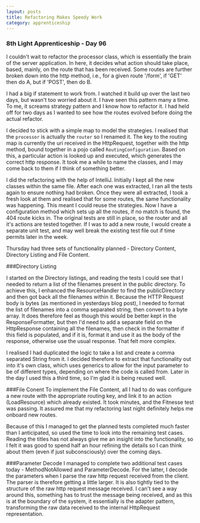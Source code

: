 ```yaml
---
layout: posts
title: Refactoring Makes Speedy Work
category: apprenticeship
---
```

### 8th Light Apprenticeship - Day 96

I couldn't wait to refactor the processor class, which is essentially the brain of the server application. In here, it decides what action should take place, based, mainly, on the route that has been received. Some routes are further broken down into the http method, i.e., for a given route '/form', if 'GET' then do A, but if 'POST', then do B.

<!--break--> 

I had a big if statement to work from. I watched it build up over the last two days, but wasn't too worried about it. I have seen this pattern many a time. To me, it screams strategy pattern and I know how to refactor it. I had held off for two days as I wanted to see how the routes evolved before doing the actual refactor.

I decided to stick with a simple map to model the strategies. I realised that the `processor` is actually the `router` so I renamed it. The key to the routing map is currently the uri received in the HttpRequest, together with the http method, bound together in a pojo called `RoutingConfiguration`. Based on this, a particular action is looked up and executed, which generates the correct http response. It took me a while to name the classes, and I may come back to them if I think of something better.

I did the refactoring with the help of IntelliJ. Initially I kept all the new classes within the same file. After each one was extracted, I ran all the tests again to ensure nothing had broken. Once they were all extracted, I took a fresh look at them and realised that for some routes, the same functionality was happening. This meant I could reuse the strategies. Now I have a configuration method which sets up all the routes, if no match is found, the 404 route kicks in. The original tests are still in place, so the router and all it's actions are tested together. If I was to add a new route, I would create a separate unit test, and may well break the existing test file out if time permits later in the week. 

Thursday had three sets of functionality planned - Directory Content, Directory Listing and File Content. 

###Directory Listing

I started on the Directory listings, and reading the tests I could see that I needed to return a list of the filenames present in the public directory. To achieve this, I enhanced the ResourceHandler to find the publicDirectory and then got back all the filenames within it. Because the HTTP Request body is bytes (as mentioned in yesterdays blog post), I needed to format the list of filenames into a comma separated string, then convert to a byte array. It does therefore feel as though this would be better kept in the ResponseFormatter, but then I'd need to add a separate field on the HttpResponse containing all the filenames, then check in the formatter if this field is populated, and if it is, format it and use it as the body of the response, otherwise use the usual response. That felt more complex.

I realised I had duplicated the logic to take a list and create a comma separated String from it. I decided therefore to extract that functionality out into it's own class, which uses generics to allow for the input parameter to be of different types, depending on where the code is called from. Later in the day I used this a third time, so I'm glad it is being reused well.

###File Conent
To implement the File Content, all I had to do was configure a new route with the appropriate routing key, and link it to an action (LoadResource) which already existed. It took minutes, and the Fitnesse test was passing. It assured me that my refactoring last night definitely helps me onboard new routes.

Because of this I managed to get the planned tests completed much faster than I anticipated, so used the time to look into the remaining test cases. Reading the titles has not always give me an insight into the functionality, so I felt it was good to spend half an hour refining the details so I can think about them (even if just subconsciously) over the coming days.

###Parameter Decode
I managed to complete two additional test cases today - MethodNotAllowed and ParameterDecode. For the latter, I decode the parameters when I parse the raw http request received from the client. The parser is therefore getting a little larger. It is also tightly tied to the structure of the raw http request message received. I can't see a way around this, something has to trust the message being received, and as this is at the boundary of the system, it essentially is the adapter pattern, transforming the raw data received to the internal HttpRequest representation.